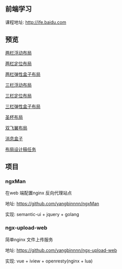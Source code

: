 ## 前端学习

课程地址: http://ife.baidu.com

## 预览

[两栏浮动布局](https://yangbinnnn.github.io/ife/04_layout/src/two-column-float.html)

[两栏定位布局](https://yangbinnnn.github.io/ife/04_layout/src/two-column-position.html)

[两栏弹性盒子布局](https://yangbinnnn.github.io/ife/04_layout/src/two-column-flexbox.html)

[三栏浮动布局](https://yangbinnnn.github.io/ife/04_layout/src/three-column-float.html)

[三栏定位布局](https://yangbinnnn.github.io/ife/04_layout/src/three-column-position.html)

[三栏弹性盒子布局](https://yangbinnnn.github.io/ife/04_layout/src/three-column-flexbox.html)

[圣杯布局](https://yangbinnnn.github.io/ife/04_layout/src/holy-grail.html)

[双飞翼布局](https://yangbinnnn.github.io/ife/04_layout/src/double-wing.html)

[消息盒子](https://yangbinnnn.github.io/ife/04_layout/src/info-box.html)

[布局设计稿任务](https://yangbinnnn.github.io/ife/04_layout/src/task.html)

## 项目

### ngxMan

在web 端配置nginx 反向代理站点

地址: https://github.com/yangbinnnn/ngxMan

实现: semantic-ui + jquery + golang

### ngx-upload-web

简单nginx 文件上传服务

地址: https://github.com/yangbinnnn/ngx-upload-web

实现: vue + iview + openresty(nginx + lua)
